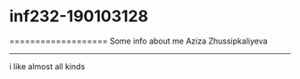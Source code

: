 # inf232-190103128
===================
Some info about me
Aziza Zhussipkaliyeva 

---
i like almost all kinds